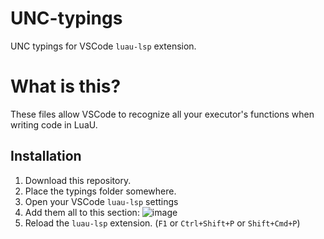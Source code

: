 # UNC-typings
UNC typings for VSCode `luau-lsp` extension.

# What is this?
These files allow VSCode to recognize all your executor's functions when writing code in LuaU.

## Installation
1. Download this repository.
2. Place the typings folder somewhere.
3. Open your VSCode `luau-lsp` settings
4. Add them all to this section: ![image](https://github.com/user-attachments/assets/33a3bde8-088f-432e-b5a9-e88374e703cb)
5. Reload the `luau-lsp` extension. (`F1` or `Ctrl+Shift+P` or `Shift+Cmd+P`)

